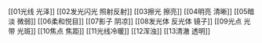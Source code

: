 [[01光线 光泽]]
[[02发光闪光 照射反射]]
[[03擦光 擦亮]]
[[04明亮 清晰]]
[[05暗淡 微弱]]
[[06柔和悦目]]
[[07影子 阴凉]]
[[08发光体 反光体 镜子]]
[[09光点 光带 光斑]]
[[10焦点 焦距]]
[[11光线冷暖]]
[[12浑浊]]
[[13清澈 透明]]
